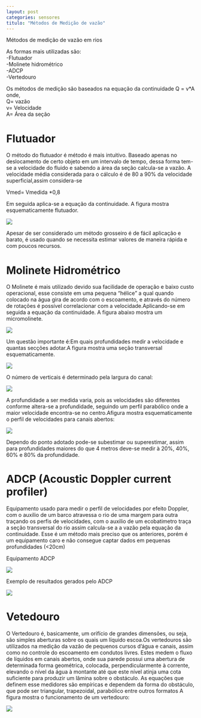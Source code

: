 ```yaml
---
layout: post
categories: sensores
titulo: "Métodos de Medição de vazão"
---
```

Métodos de medição de vazão em rios  
  
As formas mais utilizadas são:  
-Flutuador  
-Molinete hidrométrico  
-ADCP  
-Vertedouro  
  
Os métodos de medição são baseados na equação da continuidade Q = v*A onde,  
Q= vazão  
v= Velocidade  
A= Área da seção  
  
# Flutuador   
 
O método do flutuador é método é mais intuitivo. Baseado apenas no deslocamento de certo objeto em um intervalo de tempo, dessa forma tem-se a velocidade do fluido e sabendo a área da seção calcula-se a vazão. A velocidade média considerada para o cálculo é de 80 a 90% da velocidade superficial,assim considera-se

Vmed= Vmedida *0,8  

Em seguida aplica-se a equação da continuidade. A figura mostra esquematicamente  flutuador.

![](//c2.staticflickr.com/6/5798/25392714639_9a5fb78ed3_o.jpg) 

Apesar de ser considerado um método grosseiro é de fácil aplicação e barato, é usado quando se necessita estimar valores de maneira rápida e com poucos recursos.  

# Molinete Hidrométrico  

O Molinete é mais utilizado devido sua facilidade de operação e baixo custo operacional, esse consiste em uma pequena “hélice” a qual quando colocado na água gira de acordo com o escoamento, e através do número de rotações é possível correlacionar com a velocidade.Aplicando-se em seguida a equação da continuidade. A figura abaixo mostra um micromolinete.

![](//c2.staticflickr.com/6/5730/25392714229_15a46ddc71_o.jpg)  

Um questão importante é:Em quais profundidades medir a velocidade e quantas secções adotar.A figura mostra uma seção transversal esquematicamente.


![](//c2.staticflickr.com/6/5477/25392714089_40419f0c12_o.jpg)  

O número de verticais é determinado pela largura do canal:  

![](//c2.staticflickr.com/6/5514/30727339320_fd85f79e6e_o.jpg)  


A profundidade a ser medida varia, pois as velocidades são diferentes conforme altera-se a profundidade, seguindo um perfil parabólico onde a maior velocidade encontra-se no centro.Afigura mostra esquematicamente o perfil de velocidades para canais abertos:

![](//c2.staticflickr.com/6/5470/25392711659_c8d6b5258f_o.jpg)  

Dependo do ponto adotado pode-se subestimar ou superestimar, assim para profundidades maiores do que 4 metros deve-se medir à 20%, 40%, 60% e 80% da profundidade. 

# ADCP (Acoustic Doppler current profiler)

Equipamento usado para medir o perfil de velocidades por efeito Doppler, com o auxilio de um barco atravessa
o rio de uma margem para outra traçando os perfis de velocidades, com o auxilio de um ecobatimetro traça a seção transversal do rio assim calcula-se a a vazão pela equação da continuidade. Esse é um método mais preciso que os anteriores, porém é um equipamento caro e não consegue captar dados em pequenas profundidades (<20cm)

Equipamento ADCP

![](//c2.staticflickr.com/6/5564/25392714739_4fd696e85d_o.jpg)

Exemplo de resultados gerados pelo ADCP

![](//c2.staticflickr.com/6/5704/22850590888_dbd54a0c38_o.jpg)

# Vetedouro

O Vertedouro é, basicamente, um orifício de grandes dimensões, ou seja, são simples aberturas sobre os quais um líquido escoa.Os vertedouros são utilizados na medição da vazão de pequenos cursos d’água e canais, assim como no controle do escoamento em condutos livres. Estes medem o fluxo de líquidos em canais abertos, onde sua parede possui uma abertura de determinada forma geométrica, colocada, 
perpendicularmente à corrente, elevando o nível da água à montante até que este nível atinja uma cota suficiente para produzir  um lâmina  sobre o obstáculo.
As equações que definem esse medidores são empíricas e dependem da forma do obstáculo, que pode ser triangular, trapezoidal, parabólico entre outros formatos 
A figura mostra o funcionamento de um vertedouro:

![](//c2.staticflickr.com/6/5702/30727338640_b886fa9a64_o.jpg)
